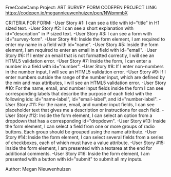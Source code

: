 FreeCodeCamp Project: ART SURVEY FORM
CODEPEN PROJECT LINK: https://codepen.io/megannieuwenhuizen/pen/NWpmmbX

CRITERIA FOR FORM:
-User Story #1: I can see a title with id="title" in H1 sized text.
-User Story #2: I can see a short explanation with id="description" in P sized text.
-User Story #3: I can see a form with id="survey-form".
-User Story #4: Inside the form element, I am required to enter my name in a field with id="name".
-User Story #5: Inside the form element, I am required to enter an email in a field with id="email".
-User Story #6: If I enter an email that is not formatted correctly, I will see an HTML5 validation error.
-User Story #7: Inside the form, I can enter a number in a field with id="number".
-User Story #8: If I enter non-numbers in the number input, I will see an HTML5 validation error.
-User Story #9: If I enter numbers outside the range of the number input, which are defined by the min and max attributes, I will see an HTML5 validation error.
-User Story #10: For the name, email, and number input fields inside the form I can see corresponding labels that describe the purpose of each field with the following ids: id="name-label", id="email-label", and id="number-label".
-User Story #11: For the name, email, and number input fields, I can see placeholder text that gives me a description or instructions for each field.
-User Story #12: Inside the form element, I can select an option from a dropdown that has a corresponding id="dropdown".
-User Story #13: Inside the form element, I can select a field from one or more groups of radio buttons. Each group should be grouped using the name attribute.
-User Story #14: Inside the form element, I can select several fields from a series of checkboxes, each of which must have a value attribute.
-User Story #15: Inside the form element, I am presented with a textarea at the end for additional comments.
-User Story #16: Inside the form element, I am presented with a button with id="submit" to submit all my inputs.

Author: Megan Nieuwenhuizen